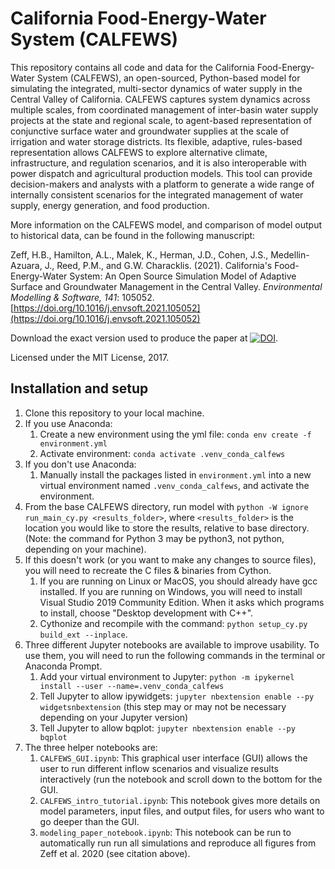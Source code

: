 # California Food-Energy-Water System (CALFEWS)
This repository contains all code and data for the California Food-Energy-Water System (CALFEWS), an open-sourced, Python-based model for simulating the integrated, multi-sector dynamics of water supply in the Central Valley of California.  CALFEWS captures system dynamics across multiple scales, from coordinated management of inter-basin water supply projects at the state and regional scale, to agent-based representation of conjunctive surface water and groundwater supplies at the scale of irrigation and water storage districts. Its flexible, adaptive, rules-based representation allows CALFEWS to explore alternative climate, infrastructure, and regulation scenarios, and it is also interoperable with power dispatch and agricultural production models. This tool can provide decision-makers and analysts with a platform to generate a wide range of internally consistent scenarios for the integrated management of water supply, energy generation, and food production.

More information on the CALFEWS model, and comparison of model output to historical data, can be found in the following manuscript:

Zeff, H.B., Hamilton, A.L., Malek, K., Herman, J.D., Cohen, J.S., Medellin-Azuara, J., Reed, P.M., and G.W. Characklis. (2021). California's Food-Energy-Water System: An Open Source Simulation Model of Adaptive Surface and Groundwater Management in the Central Valley. *Environmental Modelling & Software, 141*: 105052. [https://doi.org/10.1016/j.envsoft.2021.105052](https://doi.org/10.1016/j.envsoft.2021.105052) 

Download the exact version used to produce the paper at [![DOI](https://zenodo.org/badge/DOI/10.5281/zenodo.4091708.svg)](https://doi.org/10.5281/zenodo.4091708).

Licensed under the MIT License, 2017.

## Installation and setup
1. Clone this repository to your local machine.
1. If you use Anaconda:
    1. Create a new environment using the yml file: ``conda env create -f environment.yml``
    1. Activate environment: ``conda activate .venv_conda_calfews``
1. If you don't use Anaconda:
    1. Manually install the packages listed in ``environment.yml`` into a new virtual environment named ``.venv_conda_calfews``, and activate the environment.
1. From the base CALFEWS directory, run model with ``python -W ignore run_main_cy.py <results_folder>``, where ``<results_folder>`` is the location you would like to store the results, relative to base directory. (Note: the command for Python 3 may be python3, not python, depending on your machine).
1. If this doesn't work (or you want to make any changes to source files), you will need to recreate the C files & binaries from Cython. 
    1. If you are running on Linux or MacOS, you should already have gcc installed. If you are running on Windows, you will need to install Visual Studio 2019 Community Edition. When it asks which programs to install, choose "Desktop development with C++".
    1. Cythonize and recompile with the command: ``python setup_cy.py build_ext --inplace``.
1. Three different Jupyter notebooks are available to improve usability. To use them, you will need to run the following commands in the terminal or Anaconda Prompt.
    1. Add your virtual environment to Jupyter: ``python -m ipykernel install --user --name=.venv_conda_calfews``
    1. Tell Jupyter to allow ipywidgets: ``jupyter nbextension enable --py widgetsnbextension`` (this step may or may not be necessary depending on your Jupyter version)
    1. Tell Jupyter to allow bqplot: ``jupyter nbextension enable --py bqplot``
1. The three helper notebooks are:
    1. ``CALFEWS_GUI.ipynb``: This graphical user interface (GUI) allows the user to run different inflow scenarios and visualize results interactively (run the notebook and scroll down to the bottom for the GUI.
    1. ``CALFEWS_intro_tutorial.ipynb``: This notebook gives more details on model parameters, input files, and output files, for users who want to go deeper than the GUI.
    1. ``modeling_paper_notebook.ipynb``: This notebook can be run to automatically run run all simulations and reproduce all figures from Zeff et al. 2020 (see citation above).
